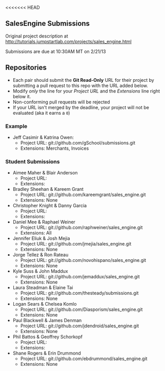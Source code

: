 <<<<<<< HEAD
## SalesEngine Submissions

Original project description at http://tutorials.jumpstartlab.com/projects/sales_engine.html

Submissions are due at 10:30AM MT on 2/21/13

## Repositories

* Each pair should submit the **Git Read-Only** URL for their project by submitting a pull request to this repo with the URL added below. 
* Modify *only* the line for your *Project URL* and the *Extensions* line right below it. 
* Non-conforming pull requests will be rejected
* If your URL isn't merged by the deadline, your project will not be evaluated (aka it earns a `0`)

### Example

* Jeff Casimir & Katrina Owen: 
  * Project URL: git://github.com/gSchool/submissions.git
  * Extensions: Merchants, Invoices

### Student Submissions

* Aimee Maher & Blair Anderson
  * Project URL: 
  * Extensions: 
* Bradley Sheehan & Kareem Grant
  * Project URL: git://github.com/kareemgrant/sales_engine.git
  * Extensions: None
* Christopher Knight & Danny Garcia
  * Project URL: 
  * Extensions: 
* Daniel Mee & Raphael Weiner
  * Project URL: git://github.com/raphweiner/sales_engine.git
  * Extensions: All
* Jennifer Eliuk & Josh Mejia
  * Project URL: git://github.com/jmejia/sales_engine.git
  * Extensions: None
* Jorge Tellez & Ron Rateau
  * Project URL: git://github.com/novohispano/sales_engine.git
  * Extensions: None
* Kyle Suss & John Maddux
  * Project URL: git://github.com/jemaddux/sales_engine.git
  * Extensions: None
* Laura Steadman & Elaine Tai
  * Project URL: git://github.com/thesteady/submissions.git
  * Extensions: None
* Logan Sears & Chelsea Komlo
  * Project URL: git://github.com/Diasporism/sales_engine.git
  * Extensions: None
* Paul Blackwell & James Denman
  * Project URL: git://github.com/jdendroid/sales_engine.git
  * Extensions: None
* Phil Battos & Geoffrey Schorkopf
  * Project URL: 
  * Extensions: 
* Shane Rogers & Erin Drummond
  * Project URL: git://github.com/ebdrummond/sales_engine.git
  * Extensions: None
